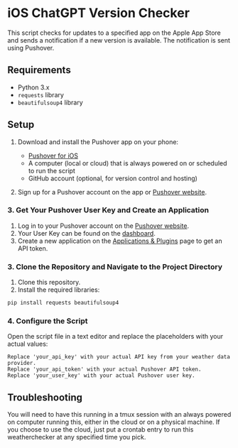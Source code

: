 # iOS ChatGPT Version Checker

This script checks for updates to a specified app on the Apple App Store and sends a notification if a new version is available. The notification is sent using Pushover.

## Requirements

- Python 3.x
- `requests` library
- `beautifulsoup4` library

## Setup


1. Download and install the Pushover app on your phone:
   - [Pushover for iOS](https://apps.apple.com/app/id506088175)
   - A computer (local or cloud) that is always powered on or scheduled to run the script
   - GitHub account (optional, for version control and hosting)
     
2. Sign up for a Pushover account on the app or [Pushover website](https://pushover.net/).

### 3. Get Your Pushover User Key and Create an Application

1. Log in to your Pushover account on the [Pushover website](https://pushover.net/).
2. Your User Key can be found on the [dashboard](https://pushover.net/dashboard).
3. Create a new application on the [Applications & Plugins](https://pushover.net/apps/build) page to get an API token.

### 3. Clone the Repository and Navigate to the Project Directory
1. Clone this repository.
2. Install the required libraries:

```bash
pip install requests beautifulsoup4
```

### 4. Configure the Script

Open the script file in a text editor and replace the placeholders with your actual values:

    Replace 'your_api_key' with your actual API key from your weather data provider.
    Replace 'your_api_token' with your actual Pushover API token.
    Replace 'your_user_key' with your actual Pushover user key.
    
## Troubleshooting
You will need to have this running in a tmux session with an always powered on computer running this, either in the cloud or on a physical machine. If you choose to use the cloud, just put a crontab entry to run this weatherchecker at any specified time you pick.

